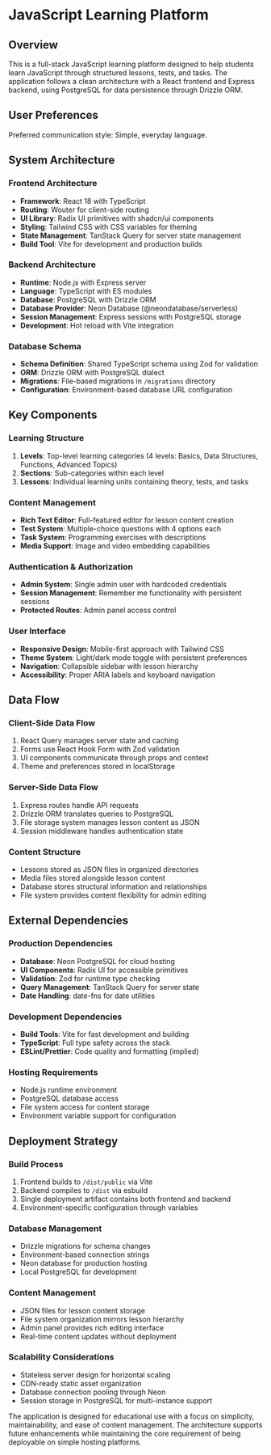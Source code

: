 # JavaScript Learning Platform

## Overview

This is a full-stack JavaScript learning platform designed to help students learn JavaScript through structured lessons, tests, and tasks. The application follows a clean architecture with a React frontend and Express backend, using PostgreSQL for data persistence through Drizzle ORM.

## User Preferences

Preferred communication style: Simple, everyday language.

## System Architecture

### Frontend Architecture
- **Framework**: React 18 with TypeScript
- **Routing**: Wouter for client-side routing
- **UI Library**: Radix UI primitives with shadcn/ui components
- **Styling**: Tailwind CSS with CSS variables for theming
- **State Management**: TanStack Query for server state management
- **Build Tool**: Vite for development and production builds

### Backend Architecture
- **Runtime**: Node.js with Express server
- **Language**: TypeScript with ES modules
- **Database**: PostgreSQL with Drizzle ORM
- **Database Provider**: Neon Database (@neondatabase/serverless)
- **Session Management**: Express sessions with PostgreSQL storage
- **Development**: Hot reload with Vite integration

### Database Schema
- **Schema Definition**: Shared TypeScript schema using Zod for validation
- **ORM**: Drizzle ORM with PostgreSQL dialect
- **Migrations**: File-based migrations in `/migrations` directory
- **Configuration**: Environment-based database URL configuration

## Key Components

### Learning Structure
1. **Levels**: Top-level learning categories (4 levels: Basics, Data Structures, Functions, Advanced Topics)
2. **Sections**: Sub-categories within each level
3. **Lessons**: Individual learning units containing theory, tests, and tasks

### Content Management
- **Rich Text Editor**: Full-featured editor for lesson content creation
- **Test System**: Multiple-choice questions with 4 options each
- **Task System**: Programming exercises with descriptions
- **Media Support**: Image and video embedding capabilities

### Authentication & Authorization
- **Admin System**: Single admin user with hardcoded credentials
- **Session Management**: Remember me functionality with persistent sessions
- **Protected Routes**: Admin panel access control

### User Interface
- **Responsive Design**: Mobile-first approach with Tailwind CSS
- **Theme System**: Light/dark mode toggle with persistent preferences
- **Navigation**: Collapsible sidebar with lesson hierarchy
- **Accessibility**: Proper ARIA labels and keyboard navigation

## Data Flow

### Client-Side Data Flow
1. React Query manages server state and caching
2. Forms use React Hook Form with Zod validation
3. UI components communicate through props and context
4. Theme and preferences stored in localStorage

### Server-Side Data Flow
1. Express routes handle API requests
2. Drizzle ORM translates queries to PostgreSQL
3. File storage system manages lesson content as JSON
4. Session middleware handles authentication state

### Content Structure
- Lessons stored as JSON files in organized directories
- Media files stored alongside lesson content
- Database stores structural information and relationships
- File system provides content flexibility for admin editing

## External Dependencies

### Production Dependencies
- **Database**: Neon PostgreSQL for cloud hosting
- **UI Components**: Radix UI for accessible primitives
- **Validation**: Zod for runtime type checking
- **Query Management**: TanStack Query for server state
- **Date Handling**: date-fns for date utilities

### Development Dependencies
- **Build Tools**: Vite for fast development and building
- **TypeScript**: Full type safety across the stack
- **ESLint/Prettier**: Code quality and formatting (implied)

### Hosting Requirements
- Node.js runtime environment
- PostgreSQL database access
- File system access for content storage
- Environment variable support for configuration

## Deployment Strategy

### Build Process
1. Frontend builds to `/dist/public` via Vite
2. Backend compiles to `/dist` via esbuild
3. Single deployment artifact contains both frontend and backend
4. Environment-specific configuration through variables

### Database Management
- Drizzle migrations for schema changes
- Environment-based connection strings
- Neon database for production hosting
- Local PostgreSQL for development

### Content Management
- JSON files for lesson content storage
- File system organization mirrors lesson hierarchy
- Admin panel provides rich editing interface
- Real-time content updates without deployment

### Scalability Considerations
- Stateless server design for horizontal scaling
- CDN-ready static asset organization
- Database connection pooling through Neon
- Session storage in PostgreSQL for multi-instance support

The application is designed for educational use with a focus on simplicity, maintainability, and ease of content management. The architecture supports future enhancements while maintaining the core requirement of being deployable on simple hosting platforms.